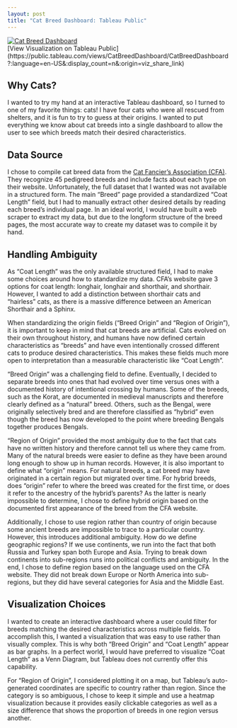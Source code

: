 ```yaml
---
layout: post
title: "Cat Breed Dashboard: Tableau Public"
---
```

<div class='tableauPlaceholder' id='viz1631718900628' style='position: relative'><noscript><a href='#'><img alt='Cat Breed Dashboard ' src='https:&#47;&#47;public.tableau.com&#47;static&#47;images&#47;Ca&#47;CatBreedDashboard&#47;CatBreedDashboard&#47;1_rss.png' style='border: none' /></a></noscript><object class='tableauViz'  style='display:none;'><param name='host_url' value='https%3A%2F%2Fpublic.tableau.com%2F' /> <param name='embed_code_version' value='3' /> <param name='site_root' value='' /><param name='name' value='CatBreedDashboard&#47;CatBreedDashboard' /><param name='tabs' value='no' /><param name='toolbar' value='yes' /><param name='static_image' value='https:&#47;&#47;public.tableau.com&#47;static&#47;images&#47;Ca&#47;CatBreedDashboard&#47;CatBreedDashboard&#47;1.png' /> <param name='animate_transition' value='yes' /><param name='display_static_image' value='yes' /><param name='display_spinner' value='yes' /><param name='display_overlay' value='yes' /><param name='display_count' value='yes' /><param name='language' value='en-US' /></object></div><script type='text/javascript'>
var divElement = document.getElementById('viz1631718900628');                    var vizElement = divElement.getElementsByTagName('object')[0];                    if ( divElement.offsetWidth > 800 ) { vizElement.style.width='1000px';vizElement.style.height='827px';} else if ( divElement.offsetWidth > 500 ) { vizElement.style.width='1000px';vizElement.style.height='827px';} else { vizElement.style.width='100%';vizElement.style.height='1227px';}                     var scriptElement = document.createElement('script');                    scriptElement.src = 'https://public.tableau.com/javascripts/api/viz_v1.js';                    vizElement.parentNode.insertBefore(scriptElement, vizElement);                </script>
[View Visualization on Tableau Public](https://public.tableau.com/views/CatBreedDashboard/CatBreedDashboard?:language=en-US&:display_count=n&:origin=viz_share_link)

## Why Cats?
I wanted to try my hand at an interactive Tableau dashboard, so I turned to one of my favorite things: cats!  I have four cats who were all rescued from shelters, and it is fun to try to guess at their origins.  I wanted to put everything we know about cat breeds into a single dashboard to allow the user to see which breeds match their desired characteristics.

## Data Source
I chose to compile cat breed data from the [Cat Fancier’s Association (CFA)](https://cfa.org/breeds/).  They recognize 45 pedigreed breeds and include facts about each type on their website.  Unfortunately, the full dataset that I wanted was not available in a structured form.  The main “Breed” page provided a standardized “Coat Length” field, but I had to manually extract other desired details by reading each breed’s individual page.  In an ideal world, I would have built a web scraper to extract my data, but due to the longform structure of the breed pages, the most accurate way to create my dataset was to compile it by hand.

## Handling Ambiguity
As “Coat Length” was the only available structured field, I had to make some choices around how to standardize my data.  CFA’s website gave 3 options for coat length: longhair, longhair and shorthair, and shorthair.  However, I wanted to add a distinction between shorthair cats and “hairless” cats, as there is a massive difference between an American Shorthair and a Sphinx.

When standardizing the origin fields (“Breed Origin” and “Region of Origin”), it is important to keep in mind that cat breeds are artificial.  Cats evolved on their own throughout history, and humans have now defined certain characteristics as “breeds” and have even intentionally crossed different cats to produce desired characteristics.  This makes these fields much more open to interpretation than a measurable characteristic like “Coat Length”.

“Breed Origin” was a challenging field to define.  Eventually, I decided to separate breeds into ones that had evolved over time versus ones with a documented history of intentional crossing by humans.  Some of the breeds, such as the Korat, are documented in medieval manuscripts and therefore clearly defined as a “natural” breed.  Others, such as the Bengal, were originally selectively bred and are therefore classified as “hybrid” even though the breed has now developed to the point where breeding Bengals together produces Bengals.

“Region of Origin” provided the most ambiguity due to the fact that cats have no written history and therefore cannot tell us where they came from.  Many of the natural breeds were easier to define as they have been around long enough to show up in human records.  However, it is also important to define what “origin” means.  For natural breeds, a cat breed may have originated in a certain region but migrated over time.  For hybrid breeds, does “origin” refer to where the breed was created for the first time, or does it refer to the ancestry of the hybrid’s parents?  As the latter is nearly impossible to determine, I chose to define hybrid origin based on the documented first appearance of the breed from the CFA website.

Additionally, I chose to use region rather than country of origin because some ancient breeds are impossible to trace to a particular country.  However, this introduces additional ambiguity.  How do we define geographic regions?  If we use continents, we run into the fact that both Russia and Turkey span both Europe and Asia.  Trying to break down continents into sub-regions runs into political conflicts and ambiguity.  In the end, I chose to define region based on the language used on the CFA website.  They did not break down Europe or North America into sub-regions, but they did have several categories for Asia and the Middle East.

## Visualization Choices
I wanted to create an interactive dashboard where a user could filter for breeds matching the desired characteristics across multiple fields.  To accomplish this, I wanted a visualization that was easy to use rather than visually complex.  This is why both “Breed Origin” and “Coat Length” appear as bar graphs.  In a perfect world, I would have preferred to visualize “Coat Length” as a Venn Diagram, but Tableau does not currently offer this capability.

For “Region of Origin”, I considered plotting it on a map, but Tableau’s auto-generated coordinates are specific to country rather than region.  Since the category is so ambiguous, I chose to keep it simple and use a heatmap visualization because it provides easily clickable categories as well as a size difference that shows the proportion of breeds in one region versus another.